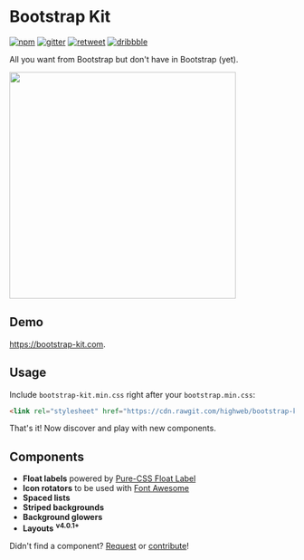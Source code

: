 Bootstrap Kit
=============

[![npm](https://img.shields.io/npm/v/@highweb/bootstrap-kit.svg)](https://www.npmjs.com/package/@highweb/bootstrap-kit)
[![gitter](https://img.shields.io/gitter/room/highweb/bootstrap-kit.svg)](https://gitter.im/highweb/bootstrap-kit)
[![retweet](https://img.shields.io/badge/retweet--00bfff.svg)](https://twitter.com/highwebtech/status/787591818305212416)
[![dribbble](https://img.shields.io/badge/dribbble--ff1493.svg)](https://dribbble.com/shots/3028165-Bootstrap-Kit-v4)

All you want from Bootstrap but don't have in Bootstrap (yet).

<img src="https://cdn.rawgit.com/highweb/bootstrap-kit/abc96624574b391afaf6a1684210f4c4bcc753b9/bootstrap-kit.gif" width="400"/>


## Demo

https://bootstrap-kit.com.


## Usage

Include `bootstrap-kit.min.css` right after your `bootstrap.min.css`:
```html
<link rel="stylesheet" href="https://cdn.rawgit.com/highweb/bootstrap-kit/v4.0.0/dist/bootstrap-kit.min.css"/>
```

That's it! Now discover and play with new components.


## Components

- **Float labels** powered by [Pure-CSS Float Label](https://github.com/tonystar/float-label-css)
- **Icon rotators** to be used with [Font Awesome](http://fontawesome.io/)
- **Spaced lists**
- **Striped backgrounds**
- **Background glowers**
- **Layouts** <sup>**v4.0.1+**</sup>

Didn't find a component? [Request](https://github.com/highweb/bootstrap-kit/issues/new) or [contribute](https://github.com/highweb/bootstrap-kit/pulls)!
